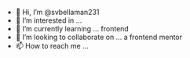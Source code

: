 - 👋 Hi, I’m @svbellaman231
- 👀 I’m interested in ...
- 🌱 I’m currently learning ... frontend 
- 💞️ I’m looking to collaborate on ... a frontend mentor
- 📫 How to reach me ...

<!---
svbellaman231/svbellaman231 is a ✨ special ✨ repository because its `README.md` (this file) appears on your GitHub profile.
You can click the Preview link to take a look at your changes.
--->

